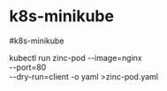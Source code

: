 # k8s-minikube
#k8s-minikube

kubectl run zinc-pod --image=nginx \
                     --port=80\
                     --dry-run=client -o yaml >zinc-pod.yaml
